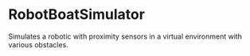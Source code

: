 # RobotBoatSimulator
Simulates a robotic with proximity sensors in a virtual environment with various obstacles.
